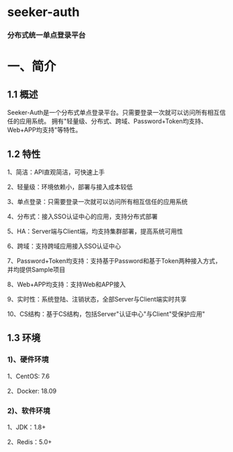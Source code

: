 # seeker-auth
### <b>分布式统一单点登录平台</b>

# 一、简介

## 1.1 概述

Seeker-Auth是一个分布式单点登录平台。只需要登录一次就可以访问所有相互信任的应用系统。 拥有"轻量级、分布式、跨域、Password+Token均支持、Web+APP均支持"等特性。

## 1.2 特性

1、简洁：API直观简洁，可快速上手

2、轻量级：环境依赖小，部署与接入成本较低

3、单点登录：只需要登录一次就可以访问所有相互信任的应用系统

4、分布式：接入SSO认证中心的应用，支持分布式部署

5、HA：Server端与Client端，均支持集群部署，提高系统可用性

6、跨域：支持跨域应用接入SSO认证中心

7、Password+Token均支持：支持基于Password和基于Token两种接入方式，并均提供Sample项目

8、Web+APP均支持：支持Web和APP接入

9、实时性：系统登陆、注销状态，全部Server与Client端实时共享

10、CS结构：基于CS结构，包括Server"认证中心"与Client"受保护应用"

## 1.3 环境

### 1)、硬件环境

1、CentOS: 7.6

2、Docker: 18.09

### 2)、软件环境

1、JDK：1.8+

2、Redis：5.0+

